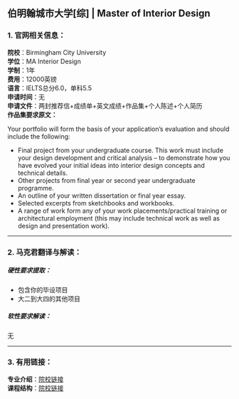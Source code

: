 ## 伯明翰城市大学[综] | Master of Interior Design


### 1. 官网相关信息：

**院校**：Birmingham City University    
**学位**：MA Interior Design   
**学制**：1年  
**费用**：12000英镑  
**语言**：IELTS总分6.0，单科5.5  
**申请时间**：无  
**申请文件**：两封推荐信+成绩单+英文成绩+作品集+个人陈述+个人简历  
**作品集要求原文：**   

>
Your portfolio will form the basis of your application’s evaluation and should include the following:
>
- Final project from your undergraduate course. This work must include your design development and critical analysis – to demonstrate how you have evolved your initial ideas into interior design concepts and technical details.
- Other projects from final year or second year undergraduate programme.
- An outline of your written dissertation or final year essay.
- Selected excerpts from sketchbooks and workbooks.
- A range of work form any of your work placements/practical training or architectural employment (this may include technical work as well as design and presentation work).






---


### 2. 马克君翻译与解读：

##### 硬性要求提取：
- 包含你的毕设项目
- 大二到大四的其他项目


##### 软性要求解读：
无


---


### 3. 有用链接：

**专业介绍**：[院校链接](http://www.bcu.ac.uk/courses/interior-architecture-and-design-ma-2019-20)  
**课程结构**：[院校链接](http://www.bcu.ac.uk/courses/interior-architecture-and-design-ma-2019-20) 